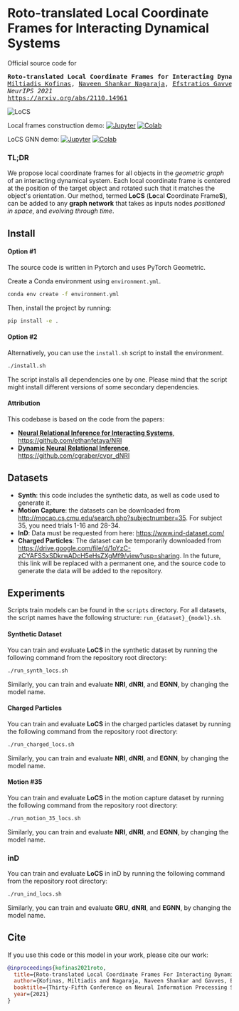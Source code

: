 # Roto-translated Local Coordinate Frames for Interacting Dynamical Systems

Official source code for
<pre>
<b>Roto-translated Local Coordinate Frames for Interacting Dynamical Systems</b>
<a href="https://mkofinas.github.io/">Miltiadis Kofinas</a>, <a href="https://menaveenshankar.github.io/">Naveen Shankar Nagaraja</a>, <a href="https://egavves.com/">Efstratios Gavves</a>
<em>NeurIPS 2021</em>
<a href="https://arxiv.org/abs/2110.14961">https://arxiv.org/abs/2110.14961</a>
</pre>

![LoCS](assets/img/local_coordinate_frames.png)

Local frames construction demo:
[![Jupyter](https://img.shields.io/static/v1.svg?logo=jupyter&label=Jupyter&message=View%20On%20Github&color=lightgreen)](demo_local_frames_construction.ipynb)
[![Colab](https://colab.research.google.com/assets/colab-badge.svg)](https://colab.research.google.com/github/mkofinas/locs/blob/main/demo_local_frames_construction.ipynb)

LoCS GNN demo:
[![Jupyter](https://img.shields.io/static/v1.svg?logo=jupyter&label=Jupyter&message=View%20On%20Github&color=lightgreen)](demo.ipynb)
[![Colab](https://colab.research.google.com/assets/colab-badge.svg)](https://colab.research.google.com/github/mkofinas/locs/blob/main/demo.ipynb)

### TL;DR

We propose local coordinate frames for all objects in the <em>geometric
graph</em> of an interacting dynamical system. Each local coordinate frame is
centered at the position of the target object and rotated such that it matches
the object's orientation. Our method, termed **LoCS** (**Lo**cal **C**oordinate
Frame**S**), can be added to any **graph network** that takes as inputs nodes
<em>positioned in space</em>, and <em>evolving through time</em>.

## Install

#### Option #1

The source code is written in Pytorch and uses PyTorch Geometric.

Create a Conda environment using `environment.yml`.

```sh
conda env create -f environment.yml
```
Then, install the project by running:

```sh
pip install -e .
```

#### Option #2

Alternatively, you can use the `install.sh` script to install the environment.

```sh
./install.sh
```

The script installs all dependencies one by one. Please mind that the script
might install different versions of some secondary dependencies.

#### Attribution

This codebase is based on the code from the papers:
- [__Neural Relational Inference for Interacting Systems__](https://arxiv.org/pdf/1802.04687.pdf), https://github.com/ethanfetaya/NRI
- [__Dynamic Neural Relational Inference__](https://openaccess.thecvf.com/content_CVPR_2020/papers/Graber_Dynamic_Neural_Relational_Inference_CVPR_2020_paper.pdf), https://github.com/cgraber/cvpr_dNRI

## Datasets

- __Synth__: this code includes the synthetic data, as well as code used to generate it.
- __Motion Capture__: the datasets can be downloaded from http://mocap.cs.cmu.edu/search.php?subjectnumber=35. For subject 35, you need trials 1-16 and 28-34.
- __InD__: Data must be requested from here: https://www.ind-dataset.com/
- __Charged Particles__: The dataset can be temporarily downloaded from https://drive.google.com/file/d/1oYzC-zCYAFSSxSDkrwADcH5eHsZXgMf9/view?usp=sharing. In the
  future, this link will be replaced with a permanent one, and the source code
  to generate the data will be added to the repository.

## Experiments

Scripts train models can be found in the `scripts` directory. For all datasets,
the script names have the following structure: `run_{dataset}_{model}.sh`.

#### Synthetic Dataset

You can train and evaluate __LoCS__ in the synthetic dataset by running the
following command from the repository root directory:

```sh
./run_synth_locs.sh
```

Similarly, you can train and evaluate __NRI__, __dNRI__, and __EGNN__, by
changing the model name.

#### Charged Particles

You can train and evaluate __LoCS__ in the charged particles dataset by running the
following command from the repository root directory:

```sh
./run_charged_locs.sh
```

Similarly, you can train and evaluate __NRI__, __dNRI__, and __EGNN__, by
changing the model name.

#### Motion #35

You can train and evaluate __LoCS__ in the motion capture dataset by running the
following command from the repository root directory:

```sh
./run_motion_35_locs.sh
```

Similarly, you can train and evaluate __NRI__, __dNRI__, and __EGNN__, by
changing the model name.

### inD

You can train and evaluate __LoCS__ in inD by running the
following command from the repository root directory:

```sh
./run_ind_locs.sh
```

Similarly, you can train and evaluate __GRU__, __dNRI__, and __EGNN__, by
changing the model name.

## Cite

If you use this code or this model in your work, please cite our work:

```bibtex
@inproceedings{kofinas2021roto,
  title={Roto-translated Local Coordinate Frames For Interacting Dynamical Systems},
  author={Kofinas, Miltiadis and Nagaraja, Naveen Shankar and Gavves, Efstratios},
  booktitle={Thirty-Fifth Conference on Neural Information Processing Systems (NeurIPS)},
  year={2021}
}
```
